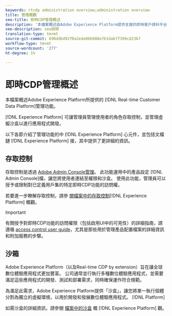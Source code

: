 ```yaml
---
keywords: rtcdp administration overview;administration overview
title: 管理概觀
seo-title: 即時CDP管理概述
description: '本檔案概述由Adobe Experience Platform提供支援的即時客戶資料平台的管理功能。 '
seo-description: seo說明
translation-type: tm+mt
source-git-commit: 690ddbd92f0a2e4e06b988e761dabff399cd2367
workflow-type: tm+mt
source-wordcount: '277'
ht-degree: 1%

---
```



# 即時CDP管理概述

本檔案概述Adobe Experience Platform所提供的 [!DNL Real-time Customer Data Platform]管理功能。

[!DNL Experience Platform] 可讓管理員管理使用者的角色存取控制，並管理虛擬沙盒以進行應用程式開發。

以下各節介紹了管理功能的中 [!DNL Experience Platform] 心元件，並包括文檔鏈 [!DNL Experience Platform] 接，其中提供了更詳細的資訊。

## 存取控制

存取控制是透過 [Adobe Admin Console管理](http://adminconsole.adobe.com)。 此功能運用中的產品設定 [!DNL Admin Console]檔，讓您將使用者連結至權限和沙盒。 使用此功能，管理員可以授予或限制對已定義用戶集的特定即時CDP功能的訪問權。

若要進一步瞭解存取控制，請參 [閱檔案中的存取控制](../../access-control/home.md)[!DNL Experience Platform] 概觀。

>[!IMPORTANT]
>
>有關授予對即時CDP功能的訪問權限（包括啟用UI中的可見性）的詳細指南，請遵循 [access control user guide](../../access-control/ui/overview.md)，尤其是那些用於管理產品配置檔案的詳細資訊和附加服務的步驟。

## 沙箱

Adobe Experience Platform（以及Real-time CDP by extension）旨在讓全球數位體驗應用程式更加豐富。 公司通常並行執行多種數位體驗應用程式，並需要滿足這些應用程式的開發、測試和部署需求，同時確保運作符合規範。

為滿足此需求，Adobe Experience Platform提供「沙盒」，讓您將單一執行個體分割為獨立的虛擬環境，以用於開發和發展數位體驗應用程式。 [!DNL Platform]

如需沙盒的詳細資訊，請參閱 [檔案中的沙盒](../../sandboxes/home.md) 概 [!DNL Experience Platform] 觀。